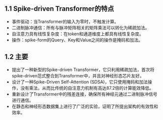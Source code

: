 ## 1.1 Spike-driven Transformer的特点
- 事件驱动：当Transformer的输入为零时，不触发计算。
- 二进制脉冲通信：所有与脉冲矩阵相关的矩阵乘法可以转化为稀疏加法。
- 自注意力具有线性复杂度：在token和通道维度上都具有线性复杂度。
- 操作：spike-form的Query、Key和Value之间的操作是掩码和加法。

## 1.2 主要
- 提出了一种新型的Spike-driven Transformer，它只利用稀疏加法，首次将spike-driven范式整合到Transformer中，并且对神经形态芯片友好。
- 设计了一种Spike-Driven Self-Attention (SDSA)，它只使用掩码和加法操作，没有乘法，从而比传统的自注意力机制有高达87.2倍的计算能效降低。
-   重新设计了Transformer中的残差连接，确保所有神经元通过二进制脉冲信号进行通信。
-   在静态和神经形态数据集上进行了广泛的实验，证明了所提出架构的有效性和效率。
<!--stackedit_data:
eyJoaXN0b3J5IjpbMjgyNzc4OTIwLDIwNzA2MDMyNl19
-->
